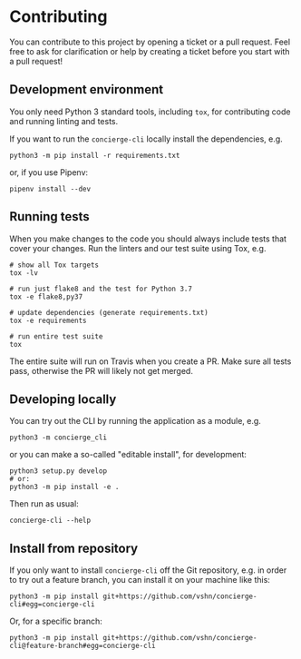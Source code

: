 Contributing
============

You can contribute to this project by opening a ticket or a pull request.
Feel free to ask for clarification or help by creating a ticket before you
start with a pull request!

Development environment
-----------------------

You only need Python 3 standard tools, including `tox`, for contributing code
and running linting and tests.

If you want to run the `concierge-cli` locally install the dependencies, e.g.

```console
python3 -m pip install -r requirements.txt
```

or, if you use Pipenv:

```console
pipenv install --dev
```

Running tests
-------------

When you make changes to the code you should always include tests that cover
your changes. Run the linters and our test suite using Tox, e.g.

```console
# show all Tox targets
tox -lv
```
```console
# run just flake8 and the test for Python 3.7
tox -e flake8,py37
```
```console
# update dependencies (generate requirements.txt)
tox -e requirements
```
```console
# run entire test suite
tox
```

The entire suite will run on Travis when you create a PR.
Make sure all tests pass, otherwise the PR will likely not get merged.

Developing locally
------------------

You can try out the CLI by running the application as a module, e.g.

```console
python3 -m concierge_cli
```

or you can make a so-called "editable install", for development:

```console
python3 setup.py develop
# or:
python3 -m pip install -e .
```

Then run as usual:

```console
concierge-cli --help
```

Install from repository
-----------------------

If you only want to install `concierge-cli` off the Git repository, e.g.
in order to try out a feature branch, you can install it on your machine
like this:

```console
python3 -m pip install git+https://github.com/vshn/concierge-cli#egg=concierge-cli
```

Or, for a specific branch:

```console
python3 -m pip install git+https://github.com/vshn/concierge-cli@feature-branch#egg=concierge-cli
```
